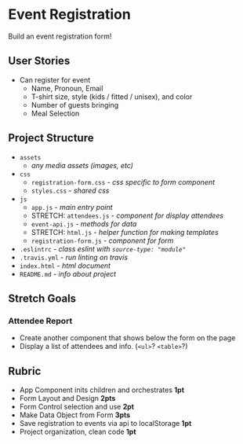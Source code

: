 # Event Registration

Build an event registration form!


## User Stories

* Can register for event
    * Name, Pronoun, Email
    * T-shirt size, style (kids / fitted / unisex), and color
    * Number of guests bringing
    * Meal Selection

## Project Structure

* `assets`
    * _any media assets (images, etc)_
* `css`
    * `registration-form.css` - _css specific to form component_
    * `styles.css` - _shared css_
* `js`
    * `app.js` - _main entry point_
    * STRETCH: `attendees.js` - _component for display attendees_
    * `event-api.js` - _methods for data_
    * STRETCH: `html.js` - _helper function for making templates_
    * `registration-form.js` - _component for form_
* `.eslintrc` - _class eslint with `source-type: "module"`_
* `.travis.yml` - _run linting on travis_
* `index.html` - _html document_
* `README.md` - _info about project_

## Stretch Goals

### Attendee Report

* Create another component that shows below the form on the page
* Display a list of attendees and info. (`<ul>`? `<table>`?)

## Rubric

* App Component inits children and orchestrates **1pt**
* Form Layout and Design **2pts**
* Form Control selection and use **2pt**
* Make Data Object from Form **3pts**
* Save registration to events via api to localStorage **1pt**
* Project organization, clean code **1pt**

